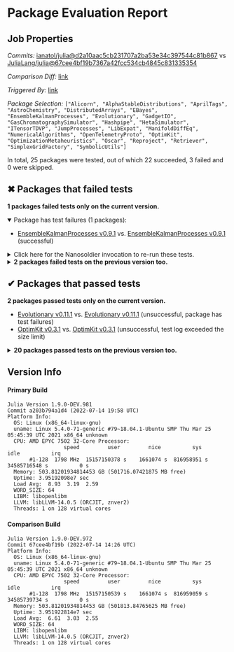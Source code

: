 # Package Evaluation Report

## Job Properties

*Commits:* [ianatol/julia@d2a10aac5cb231707a2ba53e34c397544c81b867](https://github.com/ianatol/julia/commit/d2a10aac5cb231707a2ba53e34c397544c81b867) vs [JuliaLang/julia@67cee4bf19b7367a42fcc534cb4845c831335354](https://github.com/JuliaLang/julia/commit/67cee4bf19b7367a42fcc534cb4845c831335354)

*Comparison Diff:* [link](https://github.com/JuliaLang/julia/compare/67cee4bf19b7367a42fcc534cb4845c831335354..ianatol/julia:d2a10aac5cb231707a2ba53e34c397544c81b867)

*Triggered By:* [link](https://github.com/JuliaLang/julia/pull/45062#issuecomment-1184575641)

*Package Selection:* `["Alicorn", "AlphaStableDistributions", "AprilTags", "AstroChemistry", "DistributedArrays", "EBayes", "EnsembleKalmanProcesses", "Evolutionary", "GadgetIO", "GasChromatographySimulator", "Hashpipe", "HetaSimulator", "ITensorTDVP", "JumpProcesses", "LibExpat", "ManifoldDiffEq", "NumericalAlgorithms", "OpenTelemetryProto", "OptimKit", "OptimizationMetaheuristics", "Oscar", "Reproject", "Retriever", "SimplexGridFactory", "SymbolicUtils"]`

In total, 25 packages were tested, out of which 22 succeeded, 3 failed and 0 were skipped.


## ✖ Packages that failed tests

**1 packages failed tests only on the current version.**

<details open><summary>Package has test failures (1 packages):</summary>
<p>


- [EnsembleKalmanProcesses v0.9.1](https://s3.amazonaws.com/julialang-reports/nanosoldier/pkgeval/by_hash/d2a10aa_vs_67cee4b/EnsembleKalmanProcesses.primary.log) vs. [EnsembleKalmanProcesses v0.9.1](https://s3.amazonaws.com/julialang-reports/nanosoldier/pkgeval/by_hash/d2a10aa_vs_67cee4b/EnsembleKalmanProcesses.against.log) (successful)

</p>
</details>

<details><summary>Click here for the Nanosoldier invocation to re-run these tests.</summary>
<p>

```
@nanosoldier `runtests(["EnsembleKalmanProcesses"], vs = ":master")`
```

</p>
</details>


<details><summary><strong>2 packages failed tests on the previous version too.</strong></summary>
<p>

<details open><summary>Package has test failures (1 packages):</summary>
<p>


- [AlphaStableDistributions v1.1.3](https://s3.amazonaws.com/julialang-reports/nanosoldier/pkgeval/by_hash/d2a10aa_vs_67cee4b/AlphaStableDistributions.primary.log)

</p>
</details>

<details open><summary>Tests became inactive (1 packages):</summary>
<p>


- [Hashpipe v0.2.1](https://s3.amazonaws.com/julialang-reports/nanosoldier/pkgeval/by_hash/d2a10aa_vs_67cee4b/Hashpipe.primary.log)

</p>
</details>

</p>
</details>


## ✔ Packages that passed tests

**2 packages passed tests only on the current version.**

- [Evolutionary v0.11.1](https://s3.amazonaws.com/julialang-reports/nanosoldier/pkgeval/by_hash/d2a10aa_vs_67cee4b/Evolutionary.primary.log) vs. [Evolutionary v0.11.1](https://s3.amazonaws.com/julialang-reports/nanosoldier/pkgeval/by_hash/d2a10aa_vs_67cee4b/Evolutionary.against.log) (unsuccessful, package has test failures)
- [OptimKit v0.3.1](https://s3.amazonaws.com/julialang-reports/nanosoldier/pkgeval/by_hash/d2a10aa_vs_67cee4b/OptimKit.primary.log) vs. [OptimKit v0.3.1](https://s3.amazonaws.com/julialang-reports/nanosoldier/pkgeval/by_hash/d2a10aa_vs_67cee4b/OptimKit.against.log) (unsuccessful, test log exceeded the size limit)

<details><summary><strong>20 packages passed tests on the previous version too.</strong></summary>
<p>

- [Alicorn v0.1.1](https://s3.amazonaws.com/julialang-reports/nanosoldier/pkgeval/by_hash/d2a10aa_vs_67cee4b/Alicorn.primary.log)
- [AprilTags v0.9.0](https://s3.amazonaws.com/julialang-reports/nanosoldier/pkgeval/by_hash/d2a10aa_vs_67cee4b/AprilTags.primary.log)
- [AstroChemistry v0.2.1](https://s3.amazonaws.com/julialang-reports/nanosoldier/pkgeval/by_hash/d2a10aa_vs_67cee4b/AstroChemistry.primary.log)
- [DistributedArrays v0.6.6](https://s3.amazonaws.com/julialang-reports/nanosoldier/pkgeval/by_hash/d2a10aa_vs_67cee4b/DistributedArrays.primary.log)
- [EBayes v0.1.2](https://s3.amazonaws.com/julialang-reports/nanosoldier/pkgeval/by_hash/d2a10aa_vs_67cee4b/EBayes.primary.log)
- [GadgetIO v0.5.9](https://s3.amazonaws.com/julialang-reports/nanosoldier/pkgeval/by_hash/d2a10aa_vs_67cee4b/GadgetIO.primary.log)
- [GasChromatographySimulator v0.3.6](https://s3.amazonaws.com/julialang-reports/nanosoldier/pkgeval/by_hash/d2a10aa_vs_67cee4b/GasChromatographySimulator.primary.log)
- [HetaSimulator v0.4.10](https://s3.amazonaws.com/julialang-reports/nanosoldier/pkgeval/by_hash/d2a10aa_vs_67cee4b/HetaSimulator.primary.log)
- [ITensorTDVP v0.0.2](https://s3.amazonaws.com/julialang-reports/nanosoldier/pkgeval/by_hash/d2a10aa_vs_67cee4b/ITensorTDVP.primary.log)
- [JumpProcesses v9.0.1](https://s3.amazonaws.com/julialang-reports/nanosoldier/pkgeval/by_hash/d2a10aa_vs_67cee4b/JumpProcesses.primary.log)
- [LibExpat v0.6.1](https://s3.amazonaws.com/julialang-reports/nanosoldier/pkgeval/by_hash/d2a10aa_vs_67cee4b/LibExpat.primary.log)
- [ManifoldDiffEq v0.1.3](https://s3.amazonaws.com/julialang-reports/nanosoldier/pkgeval/by_hash/d2a10aa_vs_67cee4b/ManifoldDiffEq.primary.log)
- [NumericalAlgorithms v0.1.6](https://s3.amazonaws.com/julialang-reports/nanosoldier/pkgeval/by_hash/d2a10aa_vs_67cee4b/NumericalAlgorithms.primary.log)
- [OpenTelemetryProto v0.13.0](https://s3.amazonaws.com/julialang-reports/nanosoldier/pkgeval/by_hash/d2a10aa_vs_67cee4b/OpenTelemetryProto.primary.log)
- [OptimizationMetaheuristics v0.1.0](https://s3.amazonaws.com/julialang-reports/nanosoldier/pkgeval/by_hash/d2a10aa_vs_67cee4b/OptimizationMetaheuristics.primary.log)
- [Oscar v0.10.0](https://s3.amazonaws.com/julialang-reports/nanosoldier/pkgeval/by_hash/d2a10aa_vs_67cee4b/Oscar.primary.log)
- [Reproject v0.3.1](https://s3.amazonaws.com/julialang-reports/nanosoldier/pkgeval/by_hash/d2a10aa_vs_67cee4b/Reproject.primary.log)
- [Retriever v2.0.0](https://s3.amazonaws.com/julialang-reports/nanosoldier/pkgeval/by_hash/d2a10aa_vs_67cee4b/Retriever.primary.log)
- [SimplexGridFactory v0.5.16](https://s3.amazonaws.com/julialang-reports/nanosoldier/pkgeval/by_hash/d2a10aa_vs_67cee4b/SimplexGridFactory.primary.log)
- [SymbolicUtils v0.19.11](https://s3.amazonaws.com/julialang-reports/nanosoldier/pkgeval/by_hash/d2a10aa_vs_67cee4b/SymbolicUtils.primary.log)

</p>
</details>


## Version Info

#### Primary Build

```
Julia Version 1.9.0-DEV.981
Commit a203b794a1d4 (2022-07-14 19:58 UTC)
Platform Info:
  OS: Linux (x86_64-linux-gnu)
  uname: Linux 5.4.0-71-generic #79~18.04.1-Ubuntu SMP Thu Mar 25 05:45:39 UTC 2021 x86_64 unknown
  CPU: AMD EPYC 7502 32-Core Processor: 
                  speed         user         nice          sys         idle          irq
       #1-128  1798 MHz  15157150378 s    1661074 s  816958951 s  34585716548 s          0 s
  Memory: 503.81201934814453 GB (501716.07421875 MB free)
  Uptime: 3.95192098e7 sec
  Load Avg:  8.93  3.19  2.59
  WORD_SIZE: 64
  LIBM: libopenlibm
  LLVM: libLLVM-14.0.5 (ORCJIT, znver2)
  Threads: 1 on 128 virtual cores

```

#### Comparison Build

```
Julia Version 1.9.0-DEV.972
Commit 67cee4bf19b (2022-07-14 14:26 UTC)
Platform Info:
  OS: Linux (x86_64-linux-gnu)
  uname: Linux 5.4.0-71-generic #79~18.04.1-Ubuntu SMP Thu Mar 25 05:45:39 UTC 2021 x86_64 unknown
  CPU: AMD EPYC 7502 32-Core Processor: 
                  speed         user         nice          sys         idle          irq
       #1-128  1798 MHz  15157150539 s    1661074 s  816959059 s  34585739734 s          0 s
  Memory: 503.81201934814453 GB (501813.84765625 MB free)
  Uptime: 3.951922814e7 sec
  Load Avg:  6.61  3.03  2.55
  WORD_SIZE: 64
  LIBM: libopenlibm
  LLVM: libLLVM-14.0.5 (ORCJIT, znver2)
  Threads: 1 on 128 virtual cores

```
<!-- Generated on 2022-07-14T23:39:36.960 -->
